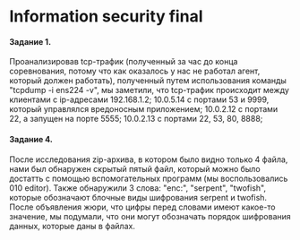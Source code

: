 # Information security final

#### Задание 1.

Проанализировав tcp-трафик (полученный за час до конца соревнования, потому что как оказалось у нас не работал агент, который должен работать), полученный путем использования команды "tcpdump -i ens224 -v", мы заметили, что tcp-трафик происходит между клиентами с ip-адресами 192.168.1.2; 10.0.5.14 с портами 53 и 9999, который управлялся вредоносным приложением; 10.0.2.12 с портами 22, а запущен на порте 5555; 10.0.2.13 с портами 22, 53, 80, 8888; 



#### Задание 4.

После исследования zip-архива, в котором было видно только 4 файла, нами был обнаружен скрытый пятый файл, который можно было достатть с помощью вспомогательных программ (мы воспользовались 010 editor). Также обнаружили 3 слова: "enc:", "serpent", "twofish", которые обозначают блочные виды шифрования serpent и twofish. После объявления жюри, что цифры перед словами имеют какое-то значение, мы подумали, что они могут обозначать порядок шифрования данных, которые даны в файлах.
